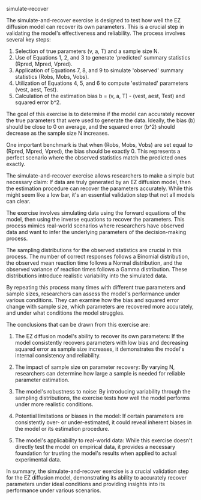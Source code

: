 simulate-recover


The simulate-and-recover exercise is designed to test how well the EZ diffusion model can recover its own parameters. This is a crucial step in validating the model's effectiveness and reliability. The process involves several key steps:

1. Selection of true parameters (v, a, T) and a sample size N.
2. Use of Equations 1, 2, and 3 to generate 'predicted' summary statistics (Rpred, Mpred, Vpred).
3. Application of Equations 7, 8, and 9 to simulate 'observed' summary statistics (Robs, Mobs, Vobs).
4. Utilization of Equations 4, 5, and 6 to compute 'estimated' parameters (vest, aest, Test).
5. Calculation of the estimation bias b = (v, a, T) - (vest, aest, Test) and squared error b^2.

The goal of this exercise is to determine if the model can accurately recover the true parameters that were used to generate the data. Ideally, the bias (b) should be close to 0 on average, and the squared error (b^2) should decrease as the sample size N increases. 

One important benchmark is that when (Robs, Mobs, Vobs) are set equal to (Rpred, Mpred, Vpred), the bias should be exactly 0. This represents a perfect scenario where the observed statistics match the predicted ones exactly.

The simulate-and-recover exercise allows researchers to make a simple but necessary claim: If data are truly generated by an EZ diffusion model, then the estimation procedure can recover the parameters accurately. While this might seem like a low bar, it's an essential validation step that not all models can clear.

The exercise involves simulating data using the forward equations of the model, then using the inverse equations to recover the parameters. This process mimics real-world scenarios where researchers have observed data and want to infer the underlying parameters of the decision-making process.

The sampling distributions for the observed statistics are crucial in this process. The number of correct responses follows a Binomial distribution, the observed mean reaction time follows a Normal distribution, and the observed variance of reaction times follows a Gamma distribution. These distributions introduce realistic variability into the simulated data.

By repeating this process many times with different true parameters and sample sizes, researchers can assess the model's performance under various conditions. They can examine how the bias and squared error change with sample size, which parameters are recovered more accurately, and under what conditions the model struggles.

The conclusions that can be drawn from this exercise are:

1. The EZ diffusion model's ability to recover its own parameters: If the model consistently recovers parameters with low bias and decreasing squared error as sample size increases, it demonstrates the model's internal consistency and reliability.

2. The impact of sample size on parameter recovery: By varying N, researchers can determine how large a sample is needed for reliable parameter estimation.

3. The model's robustness to noise: By introducing variability through the sampling distributions, the exercise tests how well the model performs under more realistic conditions.

4. Potential limitations or biases in the model: If certain parameters are consistently over- or under-estimated, it could reveal inherent biases in the model or its estimation procedure.

5. The model's applicability to real-world data: While this exercise doesn't directly test the model on empirical data, it provides a necessary foundation for trusting the model's results when applied to actual experimental data.

In summary, the simulate-and-recover exercise is a crucial validation step for the EZ diffusion model, demonstrating its ability to accurately recover parameters under ideal conditions and providing insights into its performance under various scenarios.
